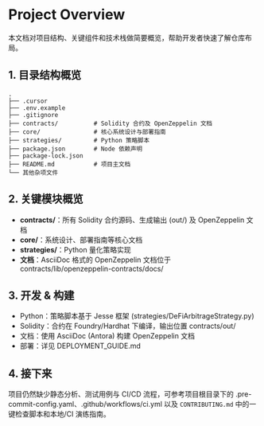  # Project Overview

 本文档对项目结构、关键组件和技术栈做简要概览，帮助开发者快速了解仓库布局。

 ## 1. 目录结构概览
 ```
 .
 ├── .cursor
 ├── .env.example
 ├── .gitignore
 ├── contracts/          # Solidity 合约及 OpenZeppelin 文档
 ├── core/               # 核心系统设计与部署指南
 ├── strategies/         # Python 策略脚本
 ├── package.json        # Node 依赖声明
 ├── package-lock.json
 ├── README.md           # 项目主文档
 └── 其他杂项文件
 ```

 ## 2. 关键模块概览
 - **contracts/**：所有 Solidity 合约源码、生成输出 (out/) 及 OpenZeppelin 文档
 - **core/**：系统设计、部署指南等核心文档
 - **strategies/**：Python 量化策略实现
 - **文档**：AsciiDoc 格式的 OpenZeppelin 文档位于 contracts/lib/openzeppelin-contracts/docs/

 ## 3. 开发 & 构建
 - Python：策略脚本基于 Jesse 框架 (strategies/DeFiArbitrageStrategy.py)
 - Solidity：合约在 Foundry/Hardhat 下编译，输出位置 contracts/out/
 - 文档：使用 AsciiDoc (Antora) 构建 OpenZeppelin 文档
 - 部署：详见 DEPLOYMENT_GUIDE.md

 ## 4. 接下来
项目仍然缺少静态分析、测试用例与 CI/CD 流程，可参考项目根目录下的 .pre-commit-config.yaml、.github/workflows/ci.yml 以及 `CONTRIBUTING.md` 中的一键检查脚本和本地/CI 演练指南。
 